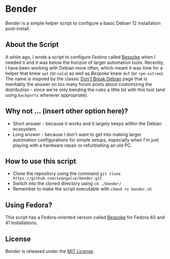 # Bender
*Bender* is a simple helper script to configure a basic Debian 12 installation post-install.

## About the Script
A while ago, I wrote a script to configure *Fedora* called [Bespoke](https://github.com/seangalie/bespoke) when I needed it and it was below the horizon of larger automation tools.  Recently, I have been working with Debian more often, which meant it was time for a helper that knew `apt` (or `nala`) as well as *Bespoke* knew `dnf` (or `rpm-ostree`).  The name is inspired by the classic [Don't Break Debian](https://wiki.debian.org/DontBreakDebian) page that is inevitably the answer on too many forum posts about customizing the distribution - since we're only bending the rules a little bit with this tool (and using `backports` wherever appropriate).

## Why not ... (insert other option here)?
 - Short answer - because it works and it largely keeps within the Debian ecosystem.
 - Long answer - because I don't want to get into making larger automation configurations for simple setups, especially when I'm just playing with a hardware repair or refurbishing an old PC.

## How to use this script
 - Clone the repository using the command `git clone https://github.com/seangalie/bender.git`
 - Switch into the cloned directory using `cd ./bender/`
 - Remember to make the script executable with `chmod +x bender.sh`

## Using Fedora?
This script has a Fedora-oriented version called [Bespoke](https://github.com/seangalie/bespoke) for Fedora 40 and 41 installations.

## License
*Bender* is released under the [MIT License](https://opensource.org/licenses/MIT).
